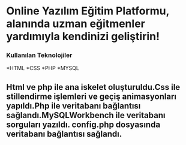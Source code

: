 
<h1> Online Yazılım Eğitim Platformu, alanında uzman eğitmenler yardımıyla kendinizi geliştirin!</h1>

### Kullanılan Teknolojiler

*HTML
*CSS
*PHP
*MYSQL

<h2>Html ve php ile ana iskelet oluşturuldu.Css ile stillendirme işlemleri ve geçiş animasyonları yapıldı.Php ile veritabanı bağlantısı sağlandı.MySQLWorkbench ile veritabanı sorguları yazıldı. config.php dosyasında veritabanı bağlantısı sağlandı. </h2>
